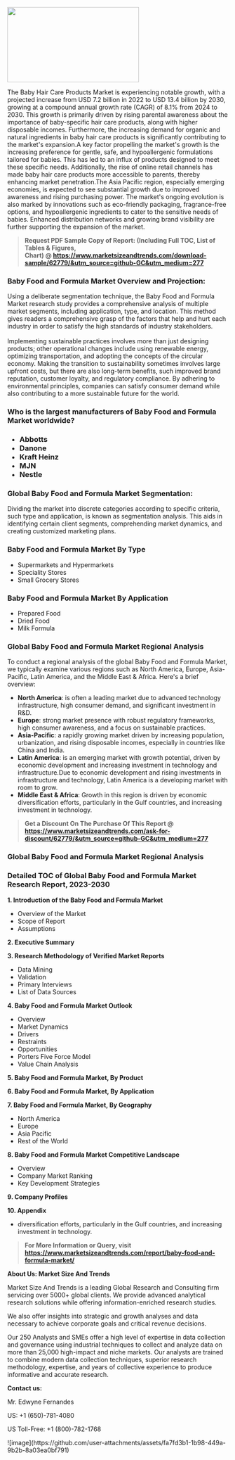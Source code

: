 <p><img class="alignnone size-medium wp-image-20088" src="https://ffe5etoiles.com/wp-content/uploads/2024/12/MST1-300x171.png" alt="" width="300" height="171" /></p>The Baby Hair Care Products Market is experiencing notable growth, with a projected increase from USD 7.2 billion in 2022 to USD 13.4 billion by 2030, growing at a compound annual growth rate (CAGR) of 8.1% from 2024 to 2030. This growth is primarily driven by rising parental awareness about the importance of baby-specific hair care products, along with higher disposable incomes. Furthermore, the increasing demand for organic and natural ingredients in baby hair care products is significantly contributing to the market's expansion.A key factor propelling the market's growth is the increasing preference for gentle, safe, and hypoallergenic formulations tailored for babies. This has led to an influx of products designed to meet these specific needs. Additionally, the rise of online retail channels has made baby hair care products more accessible to parents, thereby enhancing market penetration.The Asia Pacific region, especially emerging economies, is expected to see substantial growth due to improved awareness and rising purchasing power. The market's ongoing evolution is also marked by innovations such as eco-friendly packaging, fragrance-free options, and hypoallergenic ingredients to cater to the sensitive needs of babies. Enhanced distribution networks and growing brand visibility are further supporting the expansion of the market.</p><blockquote id="" class=""><strong>Request PDF Sample Copy of Report: (Including Full TOC, List of Tables &amp; Figures, Chart)&nbsp;@&nbsp;<strong><a href="https://www.marketsizeandtrends.com/download-sample/62779/&utm_source=github-GC&utm_medium=277" target="_blank">https://www.marketsizeandtrends.com/download-sample/62779/&utm_source=github-GC&utm_medium=277</a></strong></strong></blockquote><h3 id="" class="">Baby Food and Formula Market&nbsp;Overview and Projection:</h3><p id="" class="">Using a deliberate segmentation technique, the Baby Food and Formula Market research study provides a comprehensive analysis of multiple market segments, including application, type, and location. This method gives readers a comprehensive grasp of the factors that help and hurt each industry in order to satisfy the high standards of industry stakeholders. <br /> <br />Implementing sustainable practices involves more than just designing products; other operational changes include using renewable energy, optimizing transportation, and adopting the concepts of the circular economy. Making the transition to sustainability sometimes involves large upfront costs, but there are also long-term benefits, such improved brand reputation, customer loyalty, and regulatory compliance. By adhering to environmental principles, companies can satisfy consumer demand while also contributing to a more sustainable future for the world.</p><h3 id="" class="">Who is the largest manufacturers of&nbsp;Baby Food and Formula Market worldwide?</h3><h3 class=""><p><ul><li>Abbotts </li><li> Danone </li><li> Kraft Heinz </li><li> MJN </li><li> Nestle</li></ul></p></h3><h3 id="" class="">Global&nbsp;Baby Food and Formula Market Segmentation:</h3><p id="" class="">Dividing the market into discrete categories according to specific criteria, such type and application, is known as segmentation analysis. This aids in identifying certain client segments, comprehending market dynamics, and creating customized marketing plans.</p><h3 id="" class="">Baby Food and Formula Market&nbsp;By Type</h3><p><p><ul><li>Supermarkets and Hypermarkets </li><li> Speciality Stores </li><li> Small Grocery Stores</p></li></ul></p></p><h3 id="" class="">Baby Food and Formula Market&nbsp;By Application</h3><p class=""><p><ul><li>Prepared Food </li><li> Dried Food </li><li> Milk Formula</li></ul></p></p><h3 id="" class="">Global Baby Food and Formula Market Regional Analysis</h3><p id="" class="">To conduct a regional analysis of the global Baby Food and Formula Market, we typically examine various regions such as North America, Europe, Asia-Pacific, Latin America, and the Middle East &amp; Africa. Here's a brief overview:</p><ul><li><strong>North America</strong>: is often a leading market due to advanced technology infrastructure, high consumer demand, and significant investment in R&amp;D.</li><li><strong>Europe</strong>: strong market presence with robust regulatory frameworks, high consumer awareness, and a focus on sustainable practices.</li><li><strong>Asia-Pacific</strong>: a rapidly growing market driven by increasing population, urbanization, and rising disposable incomes, especially in countries like China and India.</li><li><strong>Latin America</strong>: is an emerging market with growth potential, driven by economic development and increasing investment in technology and infrastructure.Due to economic development and rising investments in infrastructure and technology, Latin America is a developing market with room to grow.</li><li><strong>Middle East &amp; Africa</strong>: Growth in this region is driven by economic diversification efforts, particularly in the Gulf countries, and increasing investment in technology.</li></ul><blockquote id="" class=""><strong>Get a Discount On The Purchase Of This Report @ <strong><a href="https://www.marketsizeandtrends.com/ask-for-discount/62779/&utm_source=github-GC&utm_medium=277" target="_blank">https://www.marketsizeandtrends.com/ask-for-discount/62779/&utm_source=github-GC&utm_medium=277</a></strong></strong></blockquote><h3 id="" class="">Global Baby Food and Formula Market Regional Analysis</h3><h3 id="" class="">Detailed TOC of Global Baby Food and Formula Market Research Report, 2023-2030</h3><p id="" class=""><strong>1. Introduction of the Baby Food and Formula Market</strong></p><ul><li>Overview of the Market</li><li>Scope of Report</li><li>Assumptions</li></ul><p id="" class=""><strong>2. Executive Summary</strong></p><p id="" class=""><strong>3. Research Methodology of Verified Market Reports</strong></p><ul><li>Data Mining</li><li>Validation</li><li>Primary Interviews</li><li>List of Data Sources</li></ul><p id="" class=""><strong>4. Baby Food and Formula Market Outlook</strong></p><ul><li>Overview</li><li>Market Dynamics</li><li>Drivers</li><li>Restraints</li><li>Opportunities</li><li>Porters Five Force Model</li><li>Value Chain Analysis</li></ul><p id="" class=""><strong>5. Baby Food and Formula Market, By Product</strong></p><p id="" class=""><strong>6. Baby Food and Formula Market, By Application</strong></p><p id="" class=""><strong>7. Baby Food and Formula Market, By Geography</strong></p><ul><li>North America</li><li>Europe</li><li>Asia Pacific</li><li>Rest of the World</li></ul><p id="" class=""><strong>8. Baby Food and Formula Market Competitive Landscape</strong></p><ul><li>Overview</li><li>Company Market Ranking</li><li>Key Development Strategies</li></ul><p id="" class=""><strong>9. Company Profiles</strong></p><p id="" class=""><strong>10. Appendix</strong></p><ul><li>diversification efforts, particularly in the Gulf countries, and increasing investment in technology.</li></ul><blockquote id="" class=""><strong>For More Information or Query, visit <strong><strong><a href="https://www.marketsizeandtrends.com/report/baby-food-and-formula-market/" target="_blank">https://www.marketsizeandtrends.com/report/baby-food-and-formula-market/</a></strong></strong></strong></blockquote><p id="" class=""><strong>About Us: Market Size And Trends</strong></p><p id="" class="">Market Size And Trends is a leading Global Research and Consulting firm servicing over 5000+ global clients. We provide advanced analytical research solutions while offering information-enriched research studies.</p><p id="" class="">We also offer insights into strategic and growth analyses and data necessary to achieve corporate goals and critical revenue decisions.</p><p id="" class="">Our 250 Analysts and SMEs offer a high level of expertise in data collection and governance using industrial techniques to collect and analyze data on more than 25,000 high-impact and niche markets. Our analysts are trained to combine modern data collection techniques, superior research methodology, expertise, and years of collective experience to produce informative and accurate research.</p><p id="" class=""><strong>Contact us:</strong></p><p id="" class="">Mr. Edwyne Fernandes</p><p id="" class="">US: +1 (650)-781-4080</p><p id="" class="">US Toll-Free: +1 (800)-782-1768</p>
![image](https://github.com/user-attachments/assets/fa7fd3b1-1b98-449a-9b2b-8a03ea0bf791)
